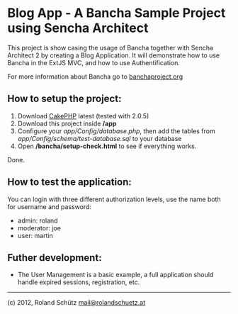 
Blog App - A Bancha Sample Project using Sencha Architect
=========================================================

This project is show casing the usage of Bancha together with Sencha Architect 2 by creating a Blog Application. It will demonstrate how to use Bancha in the ExtJS MVC, and how to use Authentification.

For more information about Bancha go to [banchaproject.org](http://banchaproject.org)

How to setup the project:
-------------------------
1. Download [CakePHP](http://www.cakephp.org) latest (tested with 2.0.5)
1. Download this project inside __/app__
1. Configure your _app/Config/database.php_, then add the tables from _app/Config/schema/test-database.sql_ to your database
1. Open __/bancha/setup-check.html__ to see if everything works.

Done.


How to test the application:
-------------------------
You can login with three different authorization levels, use the name both for username and password:

* admin:     roland
* moderator: joe
* user:      martin


Futher development:
-------------------------
 - The User Management is a basic example, a full application should handle expired sessions, registration, etc.

-------------------------

(c) 2012, Roland Schütz
mail@rolandschuetz.at